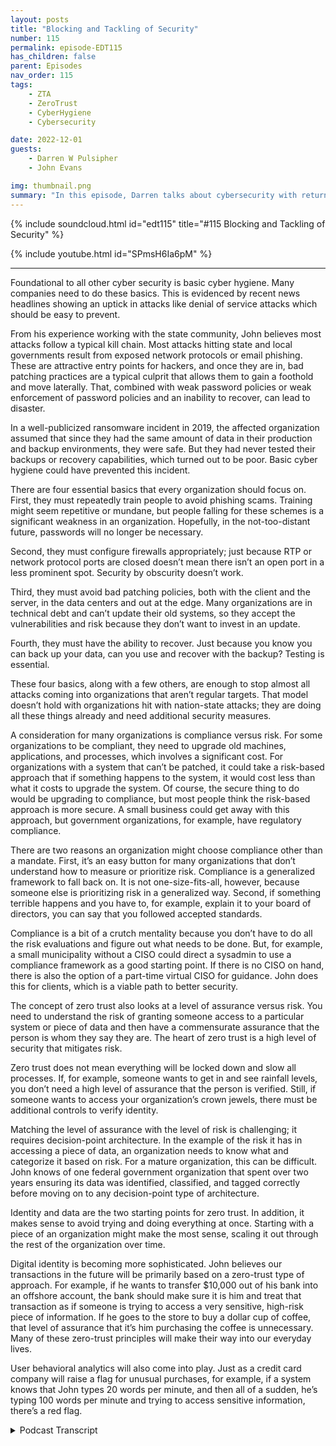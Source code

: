 ```yaml
---
layout: posts
title: "Blocking and Tackling of Security"
number: 115
permalink: episode-EDT115
has_children: false
parent: Episodes
nav_order: 115
tags:
    - ZTA
    - ZeroTrust
    - CyberHygiene
    - Cybersecurity

date: 2022-12-01
guests:
    - Darren W Pulsipher
    - John Evans

img: thumbnail.png
summary: "In this episode, Darren talks about cybersecurity with returning guest John Evans, Chief Technology Advisor at World Wide Technology (WWT)."
---
```


{% include soundcloud.html id="edt115" title="#115 Blocking and Tackling of Security" %}

{% include youtube.html id="SPmsH6Ia6pM" %}

---

Foundational to all other cyber security is basic cyber hygiene. Many companies need to do these basics. This is evidenced by recent news headlines showing an uptick in attacks like denial of service attacks which should be easy to prevent.

From his experience working with the state community, John believes most attacks follow a typical kill chain. Most attacks hitting state and local governments result from exposed network protocols or email phishing. These are attractive entry points for hackers, and once they are in, bad patching practices are a typical culprit that allows them to gain a foothold and move laterally. That, combined with weak password policies or weak enforcement of password policies and an inability to recover, can lead to disaster.

In a well-publicized ransomware incident in 2019, the affected organization assumed that since they had the same amount of data in their production and backup environments, they were safe. But they had never tested their backups or recovery capabilities, which turned out to be poor. Basic cyber hygiene could have prevented this incident.

There are four essential basics that every organization should focus on. First, they must repeatedly train people to avoid phishing scams. Training might seem repetitive or mundane, but people falling for these schemes is a significant weakness in an organization. Hopefully, in the not-too-distant future, passwords will no longer be necessary.

Second, they must configure firewalls appropriately; just because RTP or network protocol ports are closed doesn’t mean there isn’t an open port in a less prominent spot. Security by obscurity doesn’t work.

Third, they must avoid bad patching policies, both with the client and the server, in the data centers and out at the edge. Many organizations are in technical debt and can’t update their old systems, so they accept the vulnerabilities and risk because they don’t want to invest in an update.

Fourth, they must have the ability to recover. Just because you know you can back up your data, can you use and recover with the backup? Testing is essential.

These four basics, along with a few others, are enough to stop almost all attacks coming into organizations that aren’t regular targets. That model doesn’t hold with organizations hit with nation-state attacks; they are doing all these things already and need additional security measures.

A consideration for many organizations is compliance versus risk. For some organizations to be compliant, they need to upgrade old machines, applications, and processes, which involves a significant cost. For organizations with a system that can’t be patched, it could take a risk-based approach that if something happens to the system, it would cost less than what it costs to upgrade the system. Of course, the secure thing to do would be upgrading to compliance, but most people think the risk-based approach is more secure. A small business could get away with this approach, but government organizations, for example, have regulatory compliance.

There are two reasons an organization might choose compliance other than a mandate. First, it’s an easy button for many organizations that don’t understand how to measure or prioritize risk. Compliance is a generalized framework to fall back on. It is not one-size-fits-all, however, because someone else is prioritizing risk in a generalized way.  Second, if something terrible happens and you have to, for example, explain it to your board of directors, you can say that you followed accepted standards.

Compliance is a bit of a crutch mentality because you don’t have to do all the risk evaluations and figure out what needs to be done. But, for example, a small municipality without a CISO could direct a sysadmin to use a compliance framework as a good starting point. If there is no CISO on hand, there is also the option of a part-time virtual CISO for guidance. John does this for clients, which is a viable path to better security.

The concept of zero trust also looks at a level of assurance versus risk. You need to understand the risk of granting someone access to a particular system or piece of data and then have a commensurate assurance that the person is whom they say they are. The heart of zero trust is a high level of security that mitigates risk.

Zero trust does not mean everything will be locked down and slow all processes. If, for example, someone wants to get in and see rainfall levels, you don’t need a high level of assurance that the person is verified. Still, if someone wants to access your organization’s crown jewels, there must be additional controls to verify identity.

Matching the level of assurance with the level of risk is challenging; it requires decision-point architecture. In the example of the risk it has in accessing a piece of data, an organization needs to know what and categorize it based on risk. For a mature organization, this can be difficult. John knows of one federal government organization that spent over two years ensuring its data was identified, classified, and tagged correctly before moving on to any decision-point type of architecture.

Identity and data are the two starting points for zero trust. In addition, it makes sense to avoid trying and doing everything at once. Starting with a piece of an organization might make the most sense, scaling it out through the rest of the organization over time.

Digital identity is becoming more sophisticated. John believes our transactions in the future will be primarily based on a zero-trust type of approach. For example, if he wants to transfer $10,000 out of his bank into an offshore account, the bank should make sure it is him and treat that transaction as if someone is trying to access a very sensitive, high-risk piece of information. If he goes to the store to buy a dollar cup of coffee, that level of assurance that it’s him purchasing the coffee is unnecessary. Many of these zero-trust principles will make their way into our everyday lives.

User behavioral analytics will also come into play. Just as a credit card company will raise a flag for unusual purchases, for example, if a system knows that John types 20 words per minute, and then all of a sudden, he’s typing 100 words per minute and trying to access sensitive information, there’s a red flag.


<details>
<summary> Podcast Transcript </summary>

<p>﻿1</p>
<p>Hello, this is Darren Pulsipher, chiefsolution.</p>
<p>Architect of public sector at Intel.</p>
<p>And welcome to Embracing</p>
<p>Digital Transformation,where we investigate effective change,leveraging people.</p>
<p>Process and technology.</p>
<p>On today's episode,</p>
<p>Blocking and Tackling of cybersecuritywith special guest John Evans from WWT.</p>
<p>John, welcome back to the show.</p>
<p>Thank you very much for having me back.</p>
<p>I had a great time last time and lookingforward to talk with you again today.</p>
<p>Well, todaywe're expanding things a little bit.</p>
<p>Well, kind of.</p>
<p>We're actually narrowing things downto cyber securitybecause we you teased me last time.</p>
<p>You teased me last time with the sharedcybersecurity model on cloud.</p>
<p>I said, John, we got to talk about cybersecurity in general.</p>
<p>There's so much tounpack here.</p>
<p>But let's first start by was talk aboutjust basic cyber hygiene, just the basics.</p>
<p>Where do you see a lot of companiesthat are failing in cyber hygieneand where do you see companiesthat are doingcyber hygienewell and what does that look like?</p>
<p>Yeah, so I think it's a great topic and,you know,foundational to all the other cyber stuffthat that that we do.</p>
<p>So it's probably a good placeto start the conversation.</p>
<p>You know, when you think cyber hygiene,it's those basic cyberthings that we all need to be doing.</p>
<p>But unfortunately,not everyone's always doing them.</p>
<p>And I think that that's been evidencedby news headlines recently.</p>
<p>You know, there's it'syou know, there's there'sthere's been an uptickeven just in distributeddenial of service attacks, somethingthat should be relatively easy to do.</p>
<p>I mean, those have been around forever.</p>
<p>We know how to defeat those, right?</p>
<p>Yeah. It's in some cloud services.</p>
<p>It's clickinga button, you know, it's, it's.</p>
<p>But I think cyber hygiene,it isn't always the cool, kind of sexycybersecurity thing happening.</p>
<p>So sometimes it doesn't get the,the view, you know, thethe level of the level of importanceisn't paid on it,that maybe it should be in a lot of cases.</p>
<p>And that's unfortunate.</p>
<p>You know, I used to be the CSOfor the state of Marylandand I still stay prettywell plugged in with the state.</p>
<p>So, so community.</p>
<p>And I think I can say relatively certainthat most attacksfollow a common kill chain.</p>
<p>So if you think about most attackshitting state and local government,it's exposed network protocolslike expose RTP, maybe somemaybe somebody put some RTP in a boxto make it easierfor them to get in to do maintenancewhen they're not not in the officemight have been forgot forgotten aboutbut that exposed networkprotocol is open to to the Internet.</p>
<p>Perhaps, and providesa real attractive entry pointfor hackers to get at once once they're inthat patch.</p>
<p>And practices are typically a culpritthat allows them to be ableto gain a foothold,start to move, move laterally.</p>
<p>Now you combine that with weakpassword policiesor weak enforcement of password policiesand then an inability to recover.</p>
<p>I was involved directly ina very large cyber incident that happenedin 2019.</p>
<p>So people can go back,they can read the headlines, whatever.</p>
<p>You can figure it outreally, really easily.</p>
<p>What it was probably.</p>
<p>But basically it was a ransomware attackwhere the affected organizationthey basically kind of said, well,we know thatwe've got the same amount of datain our production environmentand in our backup environment.</p>
<p>Therefore we must be good.</p>
<p>But they never testedtheir backups, never tested recovering.</p>
<p>So poor, poor recovery capabilities.</p>
<p>But yeah, it's a fairly common kill chain.</p>
<p>They get in from one or two places,mostly either email, which.</p>
<p>Phishing attacks.</p>
<p>Write phishing attacksor expose net network protocols.</p>
<p>There's very oftensome poor patch compliancetype of component to itand then an inability to recover.</p>
<p>So cyber hygiene is still very important.</p>
<p>We need to be, I think, putting moreemphasis on it, you know, in the future.</p>
<p>You know, this reminds me of I remember</p>
<p>I played football in high school.</p>
<p>I rememberwe had a horrible, horrible gameand we had all the talent in the world.</p>
<p>And the coach said, back to basics, man,back to basics, blocking and tackling.</p>
<p>And I hated that week.</p>
<p>That was a miserable weekbecause it was the same thingover and over again until we got it right.</p>
<p>So that sounds like if we were to saythe blocking and tacklingof cybersecurity arephishing.</p>
<p>Right?</p>
<p>Right.</p>
<p>Making sure that you're trainingpeople on phishing.</p>
<p>We get this intel all the time.</p>
<p>I get phishing.</p>
<p>I like to sayit just wants me to take more trainingbecause I'm, you know, fish bait, right?</p>
<p>That's me. Right?</p>
<p>I'm like, oh, that looks interesting.</p>
<p>Now I'm learning it takes me some time.</p>
<p>But so training your people on phishingis, number one,exposing network protocol.</p>
<p>So this is configuring your firewallsappropriately, basically, right.</p>
<p>Having something in front of themif you're going to have them.</p>
<p>Yeah.</p>
<p>I don't care if it's VPN or but don'tbut don't have it just exposed andyou know, one of the things that we foundwas, you know,</p>
<p>I'd go into agencies and say, you knowwhat, we're going to do a full port scan.</p>
<p>They would show me portscans of the standard ports and say, well,we don't have anything exposed.</p>
<p>And it's like, well.</p>
<p>No, I.</p>
<p>You mean 22 was closed in 80.</p>
<p>Yeah, just. In four for three.</p>
<p>Yeah. Those are the ones you closed.</p>
<p>Just because your standard, you know,</p>
<p>RTP or network protocol ports are closeddoesn't mean somebody couldn'thave put it somewhere else.</p>
<p>And we very often would find thatthat was the case.</p>
<p>So securitybiosecurity doesn't doesn't doesn't work.</p>
<p>I like how you said that because a lot ofpeople rely on security by obscurity.</p>
<p>But that doesn't it doesn't work.</p>
<p>No, not at all.</p>
<p>I mean, especially now with all the toolsthat that hackers have out there,even scripts, script kiddies aremuch more sophisticated probablythan they were just a few years ago.</p>
<p>There's so many tools out there, so manyscanners available.</p>
<p>Nobody's just lookingat the standard ports anymore.</p>
<p>Yeah, another thing that you saw,the third one was bad patching policies.</p>
<p>You're talking about client patching,but also in the server,in the data centers as well.</p>
<p>And even out on the edge, right?</p>
<p>Oh, absolutely.</p>
<p>Absolutely.</p>
<p>We have you know,</p>
<p>I imagine there's a lot of organizationsthat have we were talking abouttechnical debt last time a little bit.</p>
<p>Yeah.</p>
<p>And I imaginethere's a lot of organizationsthat have acquired a lot of technical debtin certain systems,and now they're at a pointwhere they can't even update those systemsbecause.</p>
<p>The software has been eold, right?</p>
<p>Yeah.</p>
<p>So they know that they have to run on thisoutdated operating systemthat has all these vulnerabilitiesassociated with it.</p>
<p>And it's just a risk that they acceptbecause they don't have or theythey don't want to invest the moneyinto updating this system.</p>
<p>It's a large undertaking, perhaps, butso they're just sitting out thereas known vulnerabilities.</p>
<p>So would you say if and the other.</p>
<p>I want to quickly go over the other ones.</p>
<p>I want to kind of the weakpassword policy.</p>
<p>I totally get it. I'm horrible at this.</p>
<p>If you hack one of my passwords, you canfigure out all the other ones guaranteed.</p>
<p>And it doesn't take long.</p>
<p>So we need to do a better job at password.</p>
<p>But can we get rid of passwords?</p>
<p>I know that's a whole nother story,but and this goes into digital identity,which we're going to talk aboutanother time.</p>
<p>That'd be great.</p>
<p>Yeah.</p>
<p>I'm I'm hoping that that we canin the not too distant future.</p>
<p>I think there's a lot of organizationthat are still going to be reluctantto give up their passwords.</p>
<p>But I think that agood intermediate step is MFA everything.</p>
<p>MFA everything.</p>
<p>Yeah, I think MFAeverything is a great intermediate step.</p>
<p>And then hopefully that will take usto the promised land of of Passwordless.</p>
<p>Which would, which would be nice.</p>
<p>And the last one I think is, isreally important, the ability to recover.</p>
<p>And I love how you said, yeah,oh you back things up.</p>
<p>Can you actually use the backup rightnow? Well, I've never tested it.</p>
<p>I don't know. Right.</p>
<p>Yeah.</p>
<p>I mean, when this big eventhappened in 2019, they foundthey didn't have a lotof their organizational structures,so they had the raw data.</p>
<p>Yeah, but then. Yeah, yeah.</p>
<p>What a nightmare, you know.</p>
<p>Oh, we don't have the right accountsto access that,that dataor the applications don't have the right.</p>
<p>There's, there's a whole list ofwould you say if Idid these four basic things, how,how much of the security issuesthat I'm having inmy organization would go away?</p>
<p>I think it depends on the typeof organization that you're in.</p>
<p>I think if you're talking aboutand maybe it's not for wewe chose to hit on four I think.</p>
<p>Yeah,those are the four. Of the most important.</p>
<p>Yeah.</p>
<p>But you know, maybe it's, you know,six or seven things, it's certainlyless than ten probably that we couldreally come up with a solid list and say,you know, if you're an organizationthat isn't getting hit with zero daytype threats, that isn't getting hitwith nation state type attacks,we can stop, you know,</p>
<p>I mean, you could probablystop 98, 99% of attackscoming into your organization.</p>
<p>If you do these half dozen things.</p>
<p>Well, that that model doesn't hold true.</p>
<p>If you're talking about three letteragencies, you know.</p>
<p>They better be doing all those thingsalready.</p>
<p>Anyway, that's that's that's true.</p>
<p>That's a good point.</p>
<p>I'm sure that they are.</p>
<p>But there's a lot more resources beingthrown at those types of organizations.</p>
<p>So that model doesn't hold truefor for those types of organizations.</p>
<p>But if you're talking aboutmost state,local education, small businesses,those types of things probably holdspretty, pretty true, I would say.</p>
<p>No. Very cool.</p>
<p>All right.</p>
<p>So you mentioned one thingand it was around patching.</p>
<p>Now, this is really interestingbecause this ties usinto our second topic,which is really compliance versus risk.</p>
<p>And the reason I tie this to patching alittle bit, because you mentioned before,</p>
<p>I may havemachines that I can't patch anymore.</p>
<p>So now you got a wayto be compliant.</p>
<p>I would have to upgrade all those machinesand upgrade applicationsand change my process.</p>
<p>Big cost,but what is the real risk involved?</p>
<p>So there's this this push and pullon compliance and risk.</p>
<p>And if I am completely compliant,does that mean that I'm completely secure?</p>
<p>Then there's all these questions</p>
<p>I've got in my in my head.</p>
<p>So teach me.</p>
<p>Oh, great, John.</p>
<p>Well, so you brought upan interesting use case for itbecause that's not one that peopletypically think of when they think of orwhen they start discussions on complianceversus risk.</p>
<p>What you kind of brought up is a use casewhere compliance mightpotentially lead you to the better place,which isn't a use case.</p>
<p>What I mean by that is if I've got asystem that</p>
<p>I'm unable to to patch,</p>
<p>I could make a riskbased approach that says, you know what,if something bad happens to the system,the cost of that bad thing happeningcosts me more.</p>
<p>Or I'm sorry,the costs are going upand it costs me less than what it's goingto cost me to actually update the systemin order to patch it.</p>
<p>Therefore,</p>
<p>I might just let that bad thing happen,or I might just run the risk ofof having that that that bad thing happenin that case compliant being,you know, I would be out of complianceif I tried to get into compliance.</p>
<p>It may be validfrom a risk based approach,but the more secure thing to dowould be to be compliant in that case,which is an odd kind of call out the way,because most people think ofthe risk basedapproach as being more securethan than compliance.</p>
<p>Either way, they are certainly different.</p>
<p>I think that that example shows showsthat they're different,you know, a lot of times.</p>
<p>So I have to doboth is what you're telling me.</p>
<p>I can't just I can't just say</p>
<p>I'm going to using a risk basedapproach and you can't just say</p>
<p>I'm doing a compliance based approach.</p>
<p>Well,so if you're if you're a private industry,if you're a small business,you could probably get awaywith just a risk based approach.</p>
<p>Most government organizationscan't just rely on a riskbecause there are compliance issuesor complianceregulatory compliancethat they have to adhere to. So</p>
<p>I think, you know,if we have to prioritize one or the other,a risk based approach is probablythe better choice for most cases.</p>
<p>Even in the case that we were justtalking about, about not patching,yeah, you'd be more securewith a compliance based approach,but you could also arguethat you've wasted moneyby using a compliance based approach.</p>
<p>So for a business, it's probably not the,the, the, the best decision.</p>
<p>But, you know,if you look at there's,there's been a tax out there releasedinto the wild that were,you know, rated very lowon the CD Cvss scoring.</p>
<p>And if thoseif someone had been using more of a riskbased approach, they would say, you knowwhat, we're seeing an uptick in the damagebeing done by these types of attacks,remote code executable,some of those other factors.</p>
<p>And you could use those.</p>
<p>You'd also look at your internalorganization and say, you know,what do I have?</p>
<p>What what dataand how sensitive is that data?</p>
<p>That is susceptibleto this type of an attack?</p>
<p>Do I have mitigating controlsin front of it?</p>
<p>Therefore, I don't need to prioritizeit quite as quite as high. Sousing that risk based approachwill allow you to, one,really spend your moneywhere it needs to be spentand focus your resources,where they should be focusedultimately with the goal of making itmore secure in the long run. But,you know, it'sit's it's really about in a lot ofand I would say it's mostly reallyabout that prioritizationof your resources and your moneybeing able to make a risk based decision.</p>
<p>So why even do compliancedoes it every and no, it's anhonest question why it why is governmentbecause it sounds like maybe compliancemight just bea heavy handedway of doing riskor someone's already decidedthis is too risky so you can't do it.</p>
<p>Yeah.</p>
<p>I mean, I think it's two reasons.</p>
<p>I think one is it'sit's somewhat of an easy buttonfor a lot of organizations.</p>
<p>If organizations don't understandhow to prioritize risk or how to measurerisk, it's very difficult.</p>
<p>So then you can fall back on a compliancebased type of an approach where they havesort of generalized risk for youin some sort of framework,because that's really what they're tryingto do in a lot of the cases.</p>
<p>They feel like the CIS, where theyprioritize the different controls,they're sort of trying to prioritize riskfor you, but in a very generalized way.</p>
<p>It's not a one size.</p>
<p>It shouldn't be a one size fits all.</p>
<p>They're kind of tryingto make it do that, but.</p>
<p>But their lead.</p>
<p>I see where you're sayingthey're leading you down a path today.</p>
<p>Are these types of things are risky,right?</p>
<p>You need to pay attention to these thingsand put some kind of risk measureagainst it.</p>
<p>Yeah.</p>
<p>So, you know, the other thing isit gives you a sort of a CIA position.</p>
<p>If you say, well, I followed these,</p>
<p>I follow national standardsand something bad happens, you can fallback on that when you're tryingto explain it to your board of directorsor trying to explain it to the governoror whoever you need to toto explain that that that issue, too.</p>
<p>And then thirdly, and probablythe biggest reason it's done withingovernment is because you have to do itaccording to some mandate.</p>
<p>So like state, local government,if you want your money from CMSto pay for your billion dollar</p>
<p>Medicaid system, you have to be compliantwith Marcy if you're not and you may notget your your your your funding.</p>
<p>And that's a huge amount of fundingcoming into the States. So.</p>
<p>Gotcha.</p>
<p>Well, in general, do youdo you believe that some of thesesecurity frameworks or standards, dothey help the industry as a whole,or do you see them as a crutch that,oh, I just did the complianceand that's good enough.</p>
<p>Where are you seeing that vetting?</p>
<p>Yeah, I thinkthere's a little bitof the crutch mentality.</p>
<p>I think there you know, if you look at,you know, saying it's a way to kind ofcover yourself, that that that goes backto the kind of crutch mentality, I think.</p>
<p>And then I think there's a little bit of</p>
<p>I don't want to call it laziness,a little bit of, you know,this is good enough.</p>
<p>I do this.</p>
<p>I don't have to spend the timedoing all of my risk evaluationsand really figuring things outfor what needs to be done.</p>
<p>I can just kind of followthis, this, this, this playbook.</p>
<p>So, yeah,</p>
<p>I would say I think in some waysit is a bit of a crutch having it's a.</p>
<p>Little morelet's say that I'm a small municipality,going to a compliance frameworkmay be a good start for me because I don't</p>
<p>I can't afford a C, so I just have this,you know,this sysadmin that says he likes security.</p>
<p>I can point him in this direction and saythere is a good starting point for you.</p>
<p>Right?</p>
<p>I mean, they're not all bad.</p>
<p>Yeah.</p>
<p>I mean, you know, another thingto consider and I actually do this for</p>
<p>I have a call later todayor think about it.</p>
<p>I think I moved to tomorrow actually, butso through WWTand this isn't this wasn't plannednot trying to create a picturebut you know I do virtual</p>
<p>CSO types of engagements.</p>
<p>So there's a county I'm meeting with thisweek to talk to them aboutwhere we're kicking off the engagementactually.</p>
<p>So, you know, the contractsbeen signed, everything. Sobut we actually do some,some pieces of work.</p>
<p>I do somedirectly with some different customers.</p>
<p>So I would say, you know,if you don't have the staff on hand,it doesn't have to be hundredsof thousands of dollars either to getsome part of part time of a virtual saw.</p>
<p>So we'll be able to help walkyou through sort ofsome of these risk basedand prioritization of of activities.</p>
<p>You know, so, I mean, I would say thatthat's a a a feasible pathmaybe for some of these municipalitiesalso to kind of take.</p>
<p>Great.</p>
<p>All right.</p>
<p>Let's talk a little bit.</p>
<p>Let's extend this risk basedto zero trust,because all that's all the buzz right now.</p>
<p>Zero trust is zero trust.</p>
<p>My product has zero trust,but I have a lot of ideas around thisand strong opinions about zerotrust, philosophy and principles,which I think is more important than zerotrust architecture.</p>
<p>And you and I talked about this before,and that's the same.</p>
<p>But really, when you look at Zero Trust,you're really looking at levelof assurance versus level of risk as well.</p>
<p>That's a great way to say it.</p>
<p>There's a you need to know the levelof risk with somebody or with a setwith with access to a particular systemor piece of data in you to understandwhat the risk could bewith granting access to that, if,you know,could it be disclosed or altered.</p>
<p>So you need to understand the riskand then you need to have a commensuratelevel of assurance that what's tryingto access the person or system,trying to access that that that datais who they say they areand they're supposed to have access.</p>
<p>So it's exactly what you just said.</p>
<p>It's risk of accessing somethingand assurance that I.</p>
<p>Know who that other personor entity really is.</p>
<p>Entity is and that they're supposedto have access to it. Yeah.</p>
<p>So would you say that's it in zero trust?</p>
<p>Zero Trust is high level of assurancemitigated by risk.</p>
<p>Mitigated mitigates risk.</p>
<p>That's a yeah.</p>
<p>I mean at the heart of zerotrust that's, that's what zero.</p>
<p>I mean that's really sort of what it is.</p>
<p>It's that security decisionpoint architecture that saysbased on the level of riskassociated with accessing this thing,</p>
<p>I am going to put more stringent controlsor more stringently evaluate,make sure that I have a higher levelof assurancethat this entity is who they say they areand that they're supposed to be accessingthis data.</p>
<p>So people talk about zero trust.</p>
<p>I think they get you know,</p>
<p>I think it's a term that some peopleare a little overwhelmed by at times.</p>
<p>But at the heart of it,that's really all it is.</p>
<p>So if we think practically, you know, ifif I've got somebodywho's trying to to get in to see,you know, rainfall levels,</p>
<p>I don't need to verify thatwith much level of,you know,very highlevel of assurancethat person is who they say they are,that they're supposedto have access to that data.</p>
<p>But if it's my crown jewels,</p>
<p>I need to make surethat there are some additional controlsput on that to really make surethat this person is who they say they'rein, that they're supposed to have access.</p>
<p>I really like how you describe that,because when I first heard about</p>
<p>Zero Trust, I thought, Oh,they're going to lock everything downand everything is going to havetemporal access.</p>
<p>I mean, I only have accessfor a short period of timeand high assurance on everything and knowthat this is going to be ridiculous.</p>
<p>Because if I do want to find outhow much it rained last night,they have to authenticate who I am.</p>
<p>And I can only look for 30 seconds.</p>
<p>I mean, that's just not reasonable.</p>
<p>So I love how you said that.</p>
<p>It is.</p>
<p>It's not</p>
<p>I don't trust anyone all the time.</p>
<p>It's I'm weighingthat assurance with the risk involvedin accessing an asset or data.</p>
<p>And you're the only one</p>
<p>I've heard really talk about it that way.</p>
<p>So you should write a book.</p>
<p>John Okay.</p>
<p>You made it so easy to understand.</p>
<p>Frankly.</p>
<p>No, thank you.</p>
<p>I try to.</p>
<p>That'syou know,you're not always going to have the luxuryof being able to explain it to peoplelike yourself who are, you know,very knowledgeable, very educatedin the technologies.</p>
<p>If that's the philosophy, the principles.</p>
<p>Right.</p>
<p>Matching thelevel of assurance with the level of risk.</p>
<p>How about implementing that? Is that hard?</p>
<p>Are there tools that I can just use todaythat let me do that effectively?</p>
<p>Or does this meana completely re architecture of the waythat I do access managementand the way that I doeverything that I've been doingfor 30 years, 40 years even?</p>
<p>Yeah.</p>
<p>So there's a lot to unpack in therein that question.</p>
<p>I'm going to sort of try to take it pieceby piece or say at a pretty high levelbecause there's a lot of depth,a lot of places you can go.</p>
<p>That was a big question to answer,sort of.</p>
<p>Is it hard? I mean, it can be.</p>
<p>I think it depends on the levelof maturity of your organization.</p>
<p>One of we talked aboutthe risk associated withaccessing a piece of dataas a as an example.</p>
<p>If my organization doesn't know what data</p>
<p>I have out thereand if I can't categorize that data,if I can't assign a riskscoring basically to that data,then it can be real.</p>
<p>It can be real hardbecause I know a pretty maturefederal government organizationtalking to their CTO.</p>
<p>They spent over two yearsjust making sure that they have their dataidentified, classified, taggedcorrectly before they moved on toany sort of the decisionpoint type of architecture. Soso it sounds likethe first thing you have to do isidentify your data and classify it,but sounds like that'sone of the first steps.</p>
<p>Yeah, it's it's definitely one of them.</p>
<p>You know, identityand data are probably the two big thingsthat you want to start start off with.</p>
<p>If you don't have a good handleon your identitiesand you don't havea good handle on your data,you can run those tracks in parallel,and you probably shouldbecause both of those can take quite upquite a bit of timeto get them into a placeto really move you to towardszero zero trust.</p>
<p>The other thing I would say ismaybepick up a piece of your organization.</p>
<p>Don't try to boilthe ocean. Don't do everything over.</p>
<p>Yeah, maybe pick a piece of itand work through it there.</p>
<p>Get some muscle memory work,working through it thereand then start kind of scaling that outto other pieces of of your organization.</p>
<p>It's interesting.</p>
<p>You threw in identity again.</p>
<p>Yeah, no identity.</p>
<p>Yeah.</p>
<p>This is a big topicthen I digital identity and.</p>
<p>Yeah well you know it's interesting too so</p>
<p>I'm going totransition if it's okay with with with youso digital identityyou mentioned that digital identityif you think about,you know, digital identity,we have identity proofing,making sure that this person iswho they say they are.</p>
<p>You know, we're getting intomore sophisticated ways of doing that.</p>
<p>But if we think about howthis all plays out in the future, move,move it moving forward,</p>
<p>I think our identities are going to bealmost based on our transactions.</p>
<p>I should say, in the real world,are going to be based on the zerotrust type of an approach.</p>
<p>So as a for instance, if I need toor, you know, if John is transferring$10,000, let's say, out of his bankaccount to an offshore accountsomewhere, mymy bank should make real search for that.</p>
<p>This is me trying to make thatmake the transaction just as if someone'strying to access some very sensitivehigh risk piece of information.</p>
<p>Whereas if I'm going to the storeand buying a cup of coffee,you may not need the same levelof assurance that that, you know,it's actually</p>
<p>John who's who's making this transaction,the impact, therisk associated withit is much lower in those cases. So</p>
<p>I think we're going to see a lot ofa lot of the principlesthat we're learning and or that we'redeveloping around zero trust,making their way into our everyday.</p>
<p>Life or day lives as.</p>
<p>We start to stop doing more of theof the digital identity type oftype type of framework.</p>
<p>You know,something else just popped into my head.</p>
<p>It's not just the one eventeitherthat you have to be able to identify.</p>
<p>And this is where I think we're goingto start seeing some interesting playsin a I and access over over time.</p>
<p>If Darren's acts if Darren buyscoffee every day at a certain placewhich I don't drink coffee so that shouldraise red alarms everywhere.</p>
<p>But we already see thiswith credit card transactions.</p>
<p>If I do something outside of the ordinaryof my normal buying patterns,they flag it, right.</p>
<p>We should see the same sorts of thingswhen I'm accessing data as wellinside at different classification levels,because I think you and I both know</p>
<p>I can gathera bunch of data from unclassified areasand one piece of datafrom classified areaand create top secret data. Yep.</p>
<p>And have situational awarenessthat no one else would have,which would make me a threat in that case.</p>
<p>So I think I think we're going to seean extensionto zero trust to a</p>
<p>I don't know what you would call it,but it's almost like what is your access?</p>
<p>What is your zero trust access over time?</p>
<p>And are youis that developing some kind of a threat?</p>
<p>I mean, user behavioral analytics,</p>
<p>UVA is hugely important.</p>
<p>We you're talking aboutthe concept of zero trust.</p>
<p>And, you know, that's that'spart of what you're talking about there isyeah I know some of thatsome of the super principles ofif the system is keeping trackand it notices that John Hunt impacts,you know,per minute in in the system.</p>
<p>And he's that's been pretty steady overthe course of his of his tenure there.</p>
<p>And all of a sudden.</p>
<p>He's talked for 100 words per minute.</p>
<p>Yeah, I'm type</p>
<p>And I'm trying to accessone of the most sensitive thingsthat my account has access to.</p>
<p>You know, that that that's a that's.</p>
<p>A really good that's a really good point.</p>
<p>Hey, John, this has beenabsolutely wonderful, very enlightening.</p>
<p>Thank you again for coming on the show.</p>
<p>And of course, we're going to talkabout digital identity.</p>
<p>So you got to come backor you're going to come back for me.</p>
<p>I would love to.</p>
<p>I would love to.</p>
<p>I've had a great time talking with youboth times now.</p>
<p>Digital identity is something that</p>
<p>I'm near and dear to me.</p>
<p>It's something I've been,you know, learning more and more about.</p>
<p>So I would love to come in and talktalk with you more about that.</p>
<p>Sounds great.</p>
<p>Thanks again, John.</p>
<p>And I can't wait to talk to you again.</p>
<p>Looking forward to it. Thank you.</p>
<p>Thank you for listening to Embracing</p>
<p>Digital Transformation today.</p>
<p>If you enjoyed our podcast,give it five stars on your favoritepodcast and site or YouTube channel.</p>
<p>You can find out more informationabout embracing digital transformationand embracingdigital.org.</p>
<p>Until nexttime, go out and do something wonderful.</p>

</details>
